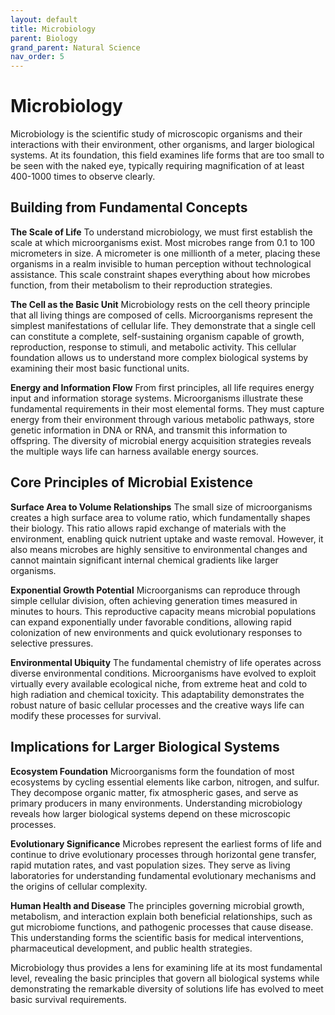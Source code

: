 ```yaml
---
layout: default
title: Microbiology
parent: Biology
grand_parent: Natural Science
nav_order: 5
---
```


# Microbiology

Microbiology is the scientific study of microscopic organisms and their interactions with their environment, other organisms, and larger biological systems. At its foundation, this field examines life forms that are too small to be seen with the naked eye, typically requiring magnification of at least 400-1000 times to observe clearly.

## Building from Fundamental Concepts

**The Scale of Life**
To understand microbiology, we must first establish the scale at which microorganisms exist. Most microbes range from 0.1 to 100 micrometers in size. A micrometer is one millionth of a meter, placing these organisms in a realm invisible to human perception without technological assistance. This scale constraint shapes everything about how microbes function, from their metabolism to their reproduction strategies.

**The Cell as the Basic Unit**
Microbiology rests on the cell theory principle that all living things are composed of cells. Microorganisms represent the simplest manifestations of cellular life. They demonstrate that a single cell can constitute a complete, self-sustaining organism capable of growth, reproduction, response to stimuli, and metabolic activity. This cellular foundation allows us to understand more complex biological systems by examining their most basic functional units.

**Energy and Information Flow**
From first principles, all life requires energy input and information storage systems. Microorganisms illustrate these fundamental requirements in their most elemental forms. They must capture energy from their environment through various metabolic pathways, store genetic information in DNA or RNA, and transmit this information to offspring. The diversity of microbial energy acquisition strategies reveals the multiple ways life can harness available energy sources.

## Core Principles of Microbial Existence

**Surface Area to Volume Relationships**
The small size of microorganisms creates a high surface area to volume ratio, which fundamentally shapes their biology. This ratio allows rapid exchange of materials with the environment, enabling quick nutrient uptake and waste removal. However, it also means microbes are highly sensitive to environmental changes and cannot maintain significant internal chemical gradients like larger organisms.

**Exponential Growth Potential**
Microorganisms can reproduce through simple cellular division, often achieving generation times measured in minutes to hours. This reproductive capacity means microbial populations can expand exponentially under favorable conditions, allowing rapid colonization of new environments and quick evolutionary responses to selective pressures.

**Environmental Ubiquity**
The fundamental chemistry of life operates across diverse environmental conditions. Microorganisms have evolved to exploit virtually every available ecological niche, from extreme heat and cold to high radiation and chemical toxicity. This adaptability demonstrates the robust nature of basic cellular processes and the creative ways life can modify these processes for survival.

## Implications for Larger Biological Systems

**Ecosystem Foundation**
Microorganisms form the foundation of most ecosystems by cycling essential elements like carbon, nitrogen, and sulfur. They decompose organic matter, fix atmospheric gases, and serve as primary producers in many environments. Understanding microbiology reveals how larger biological systems depend on these microscopic processes.

**Evolutionary Significance**
Microbes represent the earliest forms of life and continue to drive evolutionary processes through horizontal gene transfer, rapid mutation rates, and vast population sizes. They serve as living laboratories for understanding fundamental evolutionary mechanisms and the origins of cellular complexity.

**Human Health and Disease**
The principles governing microbial growth, metabolism, and interaction explain both beneficial relationships, such as gut microbiome functions, and pathogenic processes that cause disease. This understanding forms the scientific basis for medical interventions, pharmaceutical development, and public health strategies.

Microbiology thus provides a lens for examining life at its most fundamental level, revealing the basic principles that govern all biological systems while demonstrating the remarkable diversity of solutions life has evolved to meet basic survival requirements.
